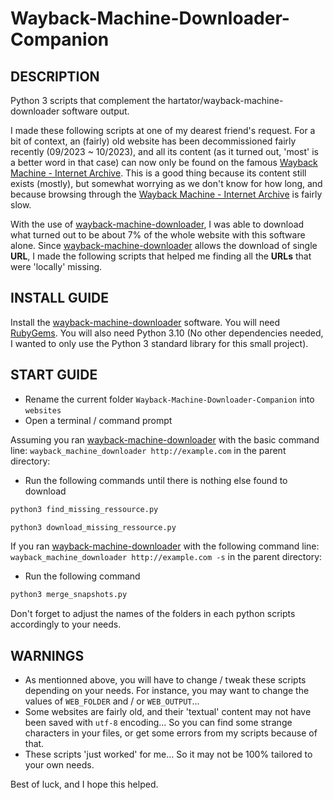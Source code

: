 # Wayback-Machine-Downloader-Companion

## DESCRIPTION

Python 3 scripts that complement the hartator/wayback-machine-downloader software output.

I made these following scripts at one of my dearest friend's request.
For a bit of context, an (fairly) old website has been decommissioned fairly recently (09/2023 ~ 10/2023), and all its content (as it turned out, 'most' is a better word in that case) can now only be found on the famous [Wayback Machine - Internet Archive](https://archive.org/web/).
This is a good thing because its content still exists (mostly), but somewhat worrying as we don't know for how long, and because browsing through the [Wayback Machine - Internet Archive](https://archive.org/web/) is fairly slow.

With the use of [wayback-machine-downloader](https://github.com/hartator/wayback-machine-downloader), I was able to download what turned out to be about 7% of the whole website with this software alone.
Since [wayback-machine-downloader](https://github.com/hartator/wayback-machine-downloader) allows the download of single **URL**, I made the following scripts that helped me finding all the **URLs** that were 'locally' missing.

## INSTALL GUIDE

Install the [wayback-machine-downloader](https://github.com/hartator/wayback-machine-downloader) software. You will need [RubyGems](https://www.geeksforgeeks.org/how-to-install-rubygems-on-linux/).
You will also need Python 3.10 (No other dependencies needed, I wanted to only use the Python 3 standard library for this small project).

## START GUIDE

- Rename the current folder `Wayback-Machine-Downloader-Companion` into `websites`
- Open a terminal / command prompt

Assuming you ran [wayback-machine-downloader](https://github.com/hartator/wayback-machine-downloader) with the basic command line: `wayback_machine_downloader http://example.com` in the parent directory:

- Run the following commands until there is nothing else found to download

```sh
python3 find_missing_ressource.py
```

```sh
python3 download_missing_ressource.py
```

If you ran [wayback-machine-downloader](https://github.com/hartator/wayback-machine-downloader) with the following command line: `wayback_machine_downloader http://example.com -s` in the parent directory:

- Run the following command

```sh
python3 merge_snapshots.py
```

Don't forget to adjust the names of the folders in each python scripts accordingly to your needs.

## WARNINGS

- As mentionned above, you will have to change / tweak these scripts depending on your needs. For instance, you may want to change the values of `WEB_FOLDER` and / or `WEB_OUTPUT`...
- Some websites are fairly old, and their 'textual' content may not have been saved with `utf-8` encoding... So you can find some strange characters in your files, or get some errors from my scripts because of that.
- These scripts 'just worked' for me... So it may not be 100% tailored to your own needs.

Best of luck, and I hope this helped.
